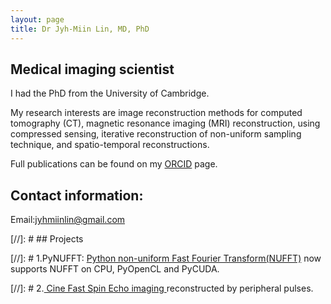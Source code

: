 ```yaml
---
layout: page
title: Dr Jyh-Miin Lin, MD, PhD
---
```


## Medical imaging scientist

I had the PhD from the University of Cambridge. 

My research interests are image reconstruction methods for computed tomography (CT), magnetic resonance imaging (MRI) reconstruction, using compressed sensing, 
iterative reconstruction of non-uniform sampling technique, and spatio-temporal reconstructions.

Full publications can be found on my <a href="https://orcid.org/0000-0002-2028-2899">ORCID</a> page.

## Contact information:

Email:<a href="mailto:jyhmiinlin@gmail.com">jyhmiinlin@gmail.com</a>

[//]: # ## Projects

[//]: # 1.PyNUFFT: <a href="https://jyhmiinlin.github.io/pynufft/">Python non-uniform Fast Fourier Transform(NUFFT)</a> now supports NUFFT on CPU, PyOpenCL and PyCUDA.

[//]: # 2.<a href="https://github.com/jyhmiinlin/cineFSE"> Cine Fast Spin Echo imaging </a> reconstructed by peripheral pulses.

